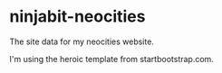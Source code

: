 ninjabit-neocities
==================

The site data for my neocities website. 

I'm using the heroic template from startbootstrap.com.
